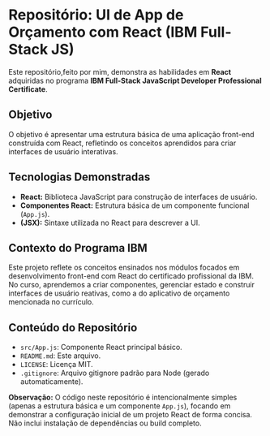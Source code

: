# Repositório: UI de App de Orçamento com React (IBM Full-Stack JS)

Este repositório,feito por mim, demonstra as habilidades em **React** adquiridas no programa **IBM Full-Stack JavaScript Developer Professional Certificate**.

## Objetivo

O objetivo é apresentar uma estrutura básica de uma aplicação front-end construída com React, refletindo os conceitos aprendidos para criar interfaces de usuário interativas.

## Tecnologias Demonstradas

*   **React:** Biblioteca JavaScript para construção de interfaces de usuário.
*   **Componentes React:** Estrutura básica de um componente funcional (`App.js`).
*   **(JSX):** Sintaxe utilizada no React para descrever a UI.

## Contexto do Programa IBM

Este projeto reflete os conceitos ensinados nos módulos focados em desenvolvimento front-end com React do certificado profissional da IBM. No curso, aprendemos a criar componentes, gerenciar estado e construir interfaces de usuário reativas, como a do aplicativo de orçamento mencionada no currículo.

## Conteúdo do Repositório

*   `src/App.js`: Componente React principal básico.
*   `README.md`: Este arquivo.
*   `LICENSE`: Licença MIT.
*   `.gitignore`: Arquivo gitignore padrão para Node (gerado automaticamente).

**Observação:** O código neste repositório é intencionalmente simples (apenas a estrutura básica e um componente `App.js`), focando em demonstrar a configuração inicial de um projeto React de forma concisa. Não inclui instalação de dependências ou build completo.
